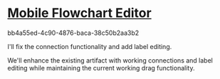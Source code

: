 # [Mobile Flowchart Editor](https://claude.ai/chat/44191b04-31dd-4afb-b9d8-fc4e4e1e7e13)

bb4a55ed-4c90-4876-baca-38c50b2aa3b2

 I'll fix the connection functionality and add label editing.

<antThinking>We'll enhance the existing artifact with working connections and label editing while maintaining the current working drag functionality.</antThinking>

<antArtifact identifier="flowchart-editor-fixed" type="text/html" title="Mobile Flowchart Editor - Enhanced">
<!DOCTYPE html>
<html>
<head>
    <meta charset="UTF-8">
    <meta name="viewport" content="width=device-width, initial-scale=1.0">
    <title>Mobile Flowchart Editor</title>
    <style>
        /* Previous styles remain the same until .controls */
        
        .edit-label {
            position: absolute;
            background: white;
            padding: 10px;
            border: 1px solid #ccc;
            border-radius: 4px;
            z-index: 1000;
        }

        .edit-label input {
            margin-right: 8px;
            padding: 4px;
        }

        /* Add highlighting for connection mode */
        .node.connectable {
            cursor: pointer;
            outline: 2px dashed blue;
        }

        /* Style for connected nodes */
        .node.connected {
            border-color: #666;
        }
    </style>
    <!-- Previous styles remain here -->
</head>
<body>
    <div id="canvas-container">
        <svg id="connector-svg"></svg>
        <div id="flowchart-canvas"></div>
    </div>
    <div class="controls">
        <div class="button-group">
            <button onclick="addNode('process')">Add Process</button>
            <button onclick="addNode('decision')">Add Decision</button>
            <button onclick="toggleConnectionMode()">Connect Nodes</button>
        </div>
        <div class="button-group">
            <button onclick="editSelectedLabel()">Edit Label</button>
            <button onclick="clearCanvas()">Clear Canvas</button>
            <button onclick="deleteSelected()">Delete Selected</button>
        </div>
    </div>

    <script>
        // Previous variables remain, add:
        let isConnectionMode = false;
        let connectionStartNode = null;

        function toggleConnectionMode() {
            isConnectionMode = !isConnectionMode;
            connectionStartNode = null;
            const nodes = document.querySelectorAll('.node');
            
            if (isConnectionMode) {
                nodes.forEach(node => node.classList.add('connectable'));
                document.body.style.cursor = 'crosshair';
            } else {
                nodes.forEach(node => node.classList.remove('connectable'));
                document.body.style.cursor = 'default';
            }
        }

        function handleNodeClick(node, e) {
            if (isConnectionMode) {
                if (!connectionStartNode) {
                    connectionStartNode = node;
                    node.classList.add('connected');
                } else if (connectionStartNode !== node) {
                    createConnection(connectionStartNode, node);
                    connectionStartNode.classList.remove('connected');
                    connectionStartNode = null;
                    toggleConnectionMode(); // Exit connection mode
                }
                e.stopPropagation();
                return;
            }
            
            // Normal selection
            if (selectedNode) {
                selectedNode.style.boxShadow = '';
            }
            selectedNode = node;
            selectedNode.style.boxShadow = '0 0 0 2px red';
        }

        function createConnection(start, end) {
            const svg = document.getElementById('connector-svg');
            const line = document.createElementNS('http://www.w3.org/2000/svg', 'line');
            
            const startRect = start.getBoundingClientRect();
            const endRect = end.getBoundingClientRect();
            const containerRect = container.getBoundingClientRect();
            
            // Adjust coordinates relative to container and scroll position
            const x1 = startRect.left - containerRect.left + container.scrollLeft + startRect.width/2;
            const y1 = startRect.top - containerRect.top + container.scrollTop + startRect.height/2;
            const x2 = endRect.left - containerRect.left + container.scrollLeft + endRect.width/2;
            const y2 = endRect.top - containerRect.top + container.scrollTop + endRect.height/2;
            
            line.setAttribute('x1', x1);
            line.setAttribute('y1', y1);
            line.setAttribute('x2', x2);
            line.setAttribute('y2', y2);
            line.setAttribute('stroke', '#333');
            line.setAttribute('stroke-width', '2');
            
            line.dataset.start = start.id;
            line.dataset.end = end.id;
            
            svg.appendChild(line);
            updateConnections(); // Update all connections
        }

        function editSelectedLabel() {
            if (!selectedNode) return;
            
            // Create edit form
            const editForm = document.createElement('div');
            editForm.className = 'edit-label';
            editForm.style.left = `${selectedNode.offsetLeft}px`;
            editForm.style.top = `${selectedNode.offsetTop - 40}px`;
            
            const input = document.createElement('input');
            input.type = 'text';
            input.value = selectedNode.querySelector('span').textContent;
            
            const saveButton = document.createElement('button');
            saveButton.textContent = 'Save';
            saveButton.onclick = () => {
                selectedNode.querySelector('span').textContent = input.value;
                editForm.remove();
            };
            
            editForm.appendChild(input);
            editForm.appendChild(saveButton);
            document.getElementById('flowchart-canvas').appendChild(editForm);
            input.focus();
            input.select();
        }

        // Modify setupNodeInteraction to include connection handling
        function setupNodeInteraction(node) {
            // Previous drag functionality remains the same
            
            node.addEventListener('click', (e) => handleNodeClick(node, e));
        }

        // Update updateConnections function to handle scroll position
        function updateConnections() {
            const svg = document.getElementById('connector-svg');
            const lines = svg.getElementsByTagName('line');
            const containerRect = container.getBoundingClientRect();
            
            for (const line of lines) {
                const start = document.getElementById(line.dataset.start);
                const end = document.getElementById(line.dataset.end);
                
                if (start && end) {
                    const startRect = start.getBoundingClientRect();
                    const endRect = end.getBoundingClientRect();
                    
                    const x1 = startRect.left - containerRect.left + container.scrollLeft + startRect.width/2;
                    const y1 = startRect.top - containerRect.top + container.scrollTop + startRect.height/2;
                    const x2 = endRect.left - containerRect.left + container.scrollLeft + endRect.width/2;
                    const y2 = endRect.top - containerRect.top + container.scrollTop + endRect.height/2;
                    
                    line.setAttribute('x1', x1);
                    line.setAttribute('y1', y1);
                    line.setAttribute('x2', x2);
                    line.setAttribute('y2', y2);
                }
            }
        }

        // Add scroll event listener to update connections
        container.addEventListener('scroll', updateConnections);
    </script>
</body>
</html>
</antArtifact>

Changes made:
1. Added working connection mode toggle
2. Implemented label editing functionality
3. Fixed connection coordinate calculations
4. Added visual feedback for connection mode
5. Added scroll position handling for connections

q1: Should we add arrow markers to the connections?
q2: Would you like connection endpoints to snap to node edges?
q3: Should we add a connection type selector (solid/dashed)?
q4: Would you like to add connection labels?

---

* **appName** : claude-json-converter
* **appPath** : claude-json-converter
* **subtask** : [undefined]
* **rootDir** : /home/danny/github-danny/transmissions/src/applications/claude-json-converter
* **dataDir** : /home/danny/github-danny/transmissions/src/applications/claude-json-converter/data
* **tags** : ccc10.ccc20.ccc30.ccc40.ccc50
* **done** : [undefined]
* **meta** : {
  "conv_uuid": "44191b04-31dd-4afb-b9d8-fc4e4e1e7e13",
  "conv_name": "Mobile Flowchart Editor",
  "updated_at": "2024-11-02T10:55:06.647915Z"
}
* **filepath** : /home/danny/github-danny/hyperdata/docs/postcraft/content-raw/chat-archives/md/4419/2024-11-02_bb4.md